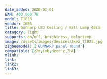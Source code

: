 ```yaml
---
date_added: 2020-01-01
EAN: 403.600.76
model: T1828 
vendor: IKEA
title: Gunnarp LED Ceiling / Wall Lamp 40cm
category: light
supports: on/off, brightness, colortemp
image: /assets/images/devices/Ikea_T1828.jpg
zigbeemodel: ['GUNNARP panel round']
compatible: [z2m,iob,deconz,ZHA]
mlink: 
link: 
link2: 
link3: 
---
```


